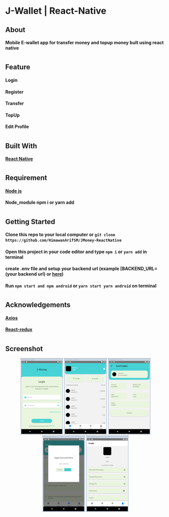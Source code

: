 # J-Wallet | React-Native
## About
#### Mobile E-wallet app for transfer money and topup money bult using react native
#
## Feature
#### Login
#### Register
#### Transfer
#### TopUp
#### Edit Profile
#
## Built With
#### [React Native](https://reactnative.dev/)
#
## Requirement
#### [Node js](https://nodejs.org/)
#### Node_module npm i or yarn add
# 
## Getting Started
#### Clone this repo to your local computer or `git clone https://github.com/HimawanArifSM/JMoney-ReactNative`
#### Open this project in your code editor and type `npm i` or `yarn add` in terminal
#### create .env file and setup your backend url (example [BACKEND_URL=(your backend url) or [here](https://fw9-backend-nine.vercel.app/))
#### Run `npm start and npm android` or `yarn start yarn android` on terminal
#
## Acknowledgements
#### [Axios](https://axios-http.com/)
#### [React-redux](https://react-redux.js.org/)
#
## Screenshot
<div align="center">
<img src="./screenshot/Login.png" height="240">
<img src="./screenshot/Home.png" height="240">
<img src="./screenshot/Transfer.png" height="240">
<img src="./screenshot/TopUp.png" height="240">
<img src="./screenshot/Profile.png" height="240">
</div>
